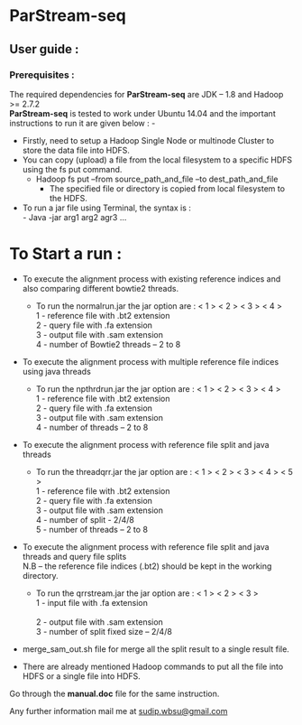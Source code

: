 # ParStream-seq 
## User guide :

### Prerequisites :

The required dependencies for **ParStream-seq** are JDK – 1.8 and Hadoop >= 2.7.2 <br/>
**ParStream-seq** is tested to work under Ubuntu 14.04 and the important instructions to run it  are given below : - <br/>
* Firstly, need to setup a Hadoop Single Node or multinode Cluster to store the data file into HDFS. <br/>
* You can copy (upload) a file from the local filesystem to a specific HDFS using the fs put command. <br/>
	- Hadoop fs put –from source_path_and_file –to dest_path_and_file <br/>
		- The specified file or directory is copied from local filesystem to the HDFS. <br/>
* To run a jar file using Terminal, the syntax is :  <br/>
		- Java -jar <jar filename.jar> arg1 arg2 agr3 ... <br/>

# To Start a run : <br/>
* To execute the alignment process with existing reference indices and also comparing different bowtie2 threads. <br/>
	* To run the normalrun.jar the jar option are : < 1 > < 2 > < 3 > < 4 > <br/>
		1 -	reference file with .bt2 extension <br/>
		2 -	query file with .fa extension  <br/>
		3 -	output file with .sam extension  <br/>
		4 -	number of Bowtie2 threads  – 2 to 8  <br/>

 * To execute the alignment process with multiple reference file indices using java threads <br/>
	* To run the npthrdrun.jar the jar option are : < 1 > < 2 > < 3 > < 4 > <br/>
		1 -	reference file with .bt2 extension <br/>
		2 -	query file with .fa extension <br/>
		3 -	output file with .sam extension <br/>
		4 -	number of threads  – 2 to 8 <br/>

* To execute the alignment process with reference file split and java threads <br/>
	* To run the threadqrr.jar the jar option are : < 1 > < 2 > < 3 > < 4 > < 5 > <br/>
		1 -	reference file with .bt2 extension <br/>
		2 -	query file with .fa extension <br/>
		3 -	output file with .sam extension <br/>
		4 -	number of split	- 2/4/8 <br/>
		5 -	number of threads – 2 to 8 <br/>

* To execute the alignment process with reference file split and java threads and query file splits <br/>
	N.B – the reference file indices (.bt2) should be kept in the working directory. <br/>
	* To run the qrrstream.jar the jar option are : < 1 > < 2 > < 3 >  <br/>
		1 -	input file with .fa extension <br/>			    
		2 -	output file with .sam extension <br/>
		3 -	number of split fixed size – 2/4/8 <br/>

* merge_sam_out.sh file for merge all the split result to a single result file. <br/>
* There are already mentioned Hadoop commands to put all the file into HDFS or a single file into HDFS. <br/>

Go through the **manual.doc** file for the same instruction.<br/>


Any further information mail me at sudip.wbsu@gmail.com


